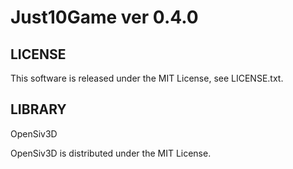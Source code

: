 # Just10Game  ver 0.4.0

## LICENSE

This software is released under the MIT License, see LICENSE.txt.

## LIBRARY

OpenSiv3D  

OpenSiv3D is distributed under the MIT License.
